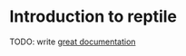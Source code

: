# Introduction to reptile

TODO: write [great documentation](http://jacobian.org/writing/what-to-write/)
